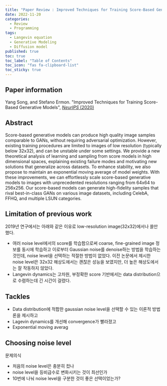 ```yaml
---
title: "Paper Review : Improved Techniques for Training Score-Based Generative Models"
date: 2022-11-20
categories:
  - Review
  - Programming
tags:
  - Langevin equation
  - Generative Modeling
  - Diffusion model
published: true
toc: true
toc_label: "Table of Contents"
toc_icon: "fas fa-clipboard-list"
toc_sticky: true
---
```


## Paper information
Yang Song, and Stefano Ermon. 
"Improved Techniques for Training Score-Based Generative Models",
[*NeurIPS* (2020)](https://arxiv.org/abs/2006.09011)

## Abstract
Score-based generative models can produce high quality image samples comparable to GANs, without requiring adversarial optimization. However, existing training procedures are limited to images of low resolution (typically below 32x32), and can be unstable under some settings. We provide a new theoretical analysis of learning and sampling from score models in high dimensional spaces, explaining existing failure modes and motivating new solutions that generalize across datasets. To enhance stability, we also propose to maintain an exponential moving average of model weights. With these improvements, we can effortlessly scale score-based generative models to images with unprecedented resolutions ranging from 64x64 to 256x256. Our score-based models can generate high-fidelity samples that rival best-in-class GANs on various image datasets, including CelebA, FFHQ, and multiple LSUN categories.

## Limitation of previous work
2019년 연구에서는 아래와 같은 이유로 low-resolution image(32x32)에서나 쓸만했다. 
- 여러 noise level에서의 score를 학습함으로써 coarse, fine-grained image 정보를 동시에 학습하고 이로부터 Gaussian noise를 denoise하는 방법을 학습하는 것인데, noise level을 선택하는 적절한 방법이 없었다. 이전 논문에서 제시한 noise level은 32x32 해상도에서는 괜찮은 성능을 보였지만, 더 높은 해상도에서는 잘 작동하지 않았다. 
- Langevin dynamics는 고차원, 부정확한 score 기반에서는 data distribution으로 수렴하는데 긴 시간이 걸렸다. 

## Tackles
- Data distribution에 적합한 gaussian noise level을 선택할 수 있는 이론적 방법론을 제시하고
- Lagevin dynamics를 개선해 convergence가 빨라졌고
- Exponential moving averag

## Choosing noise level
문제의식
- 처음의 noise level은 충분히 컸나
- noise level을 등비급수로 변화시키는 것이 최선인가
- 10번에 나눠 noise level을 구분한 것이 좋은 선택이었는가?
